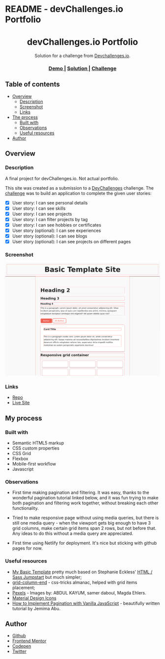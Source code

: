 # README - devChallenges.io Portfolio

<h1 align="center">devChallenges.io Portfolio</h1>

<div align="center">
   Solution for a challenge from  <a href="http://devchallenges.io" target="_blank">Devchallenges.io</a>.
</div>

<div align="center">
  <h3>
    <a href="https://je-jo-devchallenges-portfolio.netlify.app/">
      Demo
    </a>
    <span> | </span>
    <a href="https://github.com/je-jo/devchallenges-portfolio">
      Solution
    </a>
    <span> | </span>
    <a href="https://devchallenges.io/challenges/5ZnOYsSXM24JWnCsNFlt">
      Challenge
    </a>
  </h3>
</div>

## Table of contents

- [Overview](#overview)
  - [Description](#description)
  - [Screenshot](#screenshot)
  - [Links](#links)
- [The process](#the-process)
  - [Built with](#built-with)
  - [Observations](#observations)
  - [Useful resources](#useful-resources)
- [Author](#author)

## Overview

### Description

A final project for devChallenges.io. Not actual portfolio.

This site was created as a submission to a [DevChallenges](https://devchallenges.io/challenges) challenge. The [challenge](https://devchallenges.io/challenges/5ZnOYsSXM24JWnCsNFlt) was to build an application to complete the given user stories:

- [x] User story: I can see personal details
- [x] User story: I can see skills
- [x] User story: I can see projects
- [x] User story: I can filter projects by tag
- [x] User story: I can see hobbies or certificates
- [x] User story (optional): I can see experiences
- [x] User story (optional): I can see blogs
- [x] User story (optional): I can see projects on different pages

### Screenshot

![](screenshot.png)

### Links

- [Repo](https://github.com/je-jo/devchallenges-portfolio)
- [Live Site](https://je-jo-devchallenges-portfolio.netlify.app/)

## My process

### Built with

- Semantic HTML5 markup
- CSS custom properties
- CSS Grid
- Flexbox
- Mobile-first workflow
- Javascript

### Observations

- First time making pagination and filtering. It was easy, thanks to the wonderful pagination tutorial linked below, and it was fun trying to make both pagination and filtering work together, without breaking each other functionality.

- Tried to make responsive page without using media queries, but there is still one media query - when the viewport gets big enough to have 3 grid columns, make certain grid items span 2 rows, but not before that. Any ideas to do this without a media query are appreciated.

- First time using Netlify for deployment. It's nice but sticking with github pages for now.


### Useful resources

- [My Basic Template](https://github.com/je-jo/basic-template) pretty much based on Stephanie Eckless' [HTML / Sass Jumpstart](https://github.com/5t3ph/html-sass-jumpstart) but much simpler;
- [grid-column-end](https://css-tricks.com/almanac/properties/g/grid-column-end/) - css-tricks almanac, helped with grid items placement;
- [Pexels](https://www.pexels.com/) - Images by: ABDUL KAYUM, samer daboul, Magda Ehlers.
- [Material Design Icons](https://google.github.io/material-design-icons/)
- [How to Implement Pagination with Vanilla JavaScript](https://webdesign.tutsplus.com/tutorials/pagination-with-vanilla-javascript--cms-41896) - beautifully written tutorial by Jemima Abu.

## Author

- [Github](https://github.com/je-jo)
- [Frontend Mentor](https://www.frontendmentor.io/profile/je-jo)
- [Codepen](https://codepen.io/je-jo)
- [Twitter](https://twitter.com/jelena_jo_)